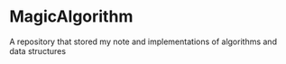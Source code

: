 # MagicAlgorithm
A repository that stored my note and implementations of algorithms and data structures
